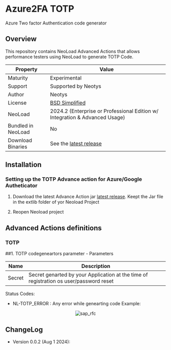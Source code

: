 # Azure2FA TOTP
Azure Two factor Authentication code generator

## Overview

This repository contains NeoLoad Advanced Actions that allows performance testers using NeoLoad to generate TOTP Code.

| Property           | Value                                                                         |
|--------------------|-------------------------------------------------------------------------------|
| Maturity           | Experimental                                                                  |
| Support            | Supported by Neotys                                                           |
| Author             | Neotys                                                                        |
| License            | [BSD Simplified](https://www.neotys.com/documents/legal/bsd-neotys.txt)       |
| NeoLoad            | 2024.2 (Enterprise or Professional Edition w/ Integration & Advanced Usage)    |
| Bundled in NeoLoad | No                                                                          |
| Download Binaries  | See the [latest release]() |


## Installation

### Setting up the TOTP Advance action for Azure/Google Autheticator

1. Download the latest Advance Action jar [latest release](https://github.com/Neotys-Labs/Azure2FA/releases/tag/Azure2FA_TOTPFinal).
   Keept the Jar file in the extlib folder of yor Neoload Project

4. Reopen Neoload project
## Advanced Actions definitions
### TOTP
##1. TOTP codegeneartors parameter - Parameters

| Name                     | Description       |
| ---------------          | ----------------- |
| Secret                   | Secret genarted by your Application at the time of registration os user/password reset            |

Status Codes:
* NL-TOTP_ERROR :  Any error while genearting code 
Example:
<p align="center"><img src="/screenshot/sap_rfc_reqdesign.PNG" alt="sap_rfc" /></p>

## ChangeLog

* Version 0.0.2 (Aug 1 2024): 


